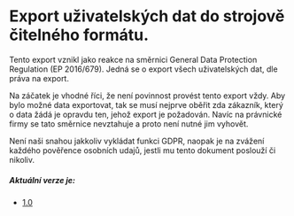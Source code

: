 # Export uživatelských dat do strojově čitelného formátu.

Tento export vznikl jako reakce na směrnici General Data Protection Regulation (EP 2016/679).
Jedná se o export všech uživatelských dat, dle práva na export.

Na záčatek je vhodné říci, že není povinnost provést tento export vždy. 
Aby bylo možné data exportovat, tak se musí nejprve oběřit zda zákazník, který o data žádá je opravdu ten, jehož export je požadován.
Navíc na právnické firmy se tato směrnice nevztahuje a proto není nutné jim vyhovět. 

Není naši snahou jakkoliv vykládat funkci GDPR, naopak je na zvážení každého pověřence osobních udajů, jestli mu tento dokument poslouží či nikoliv.

##### Aktuální verze je:
- [1.0](v1_0/README.md)